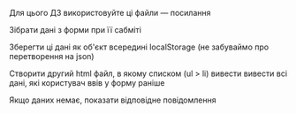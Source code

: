 Для цього ДЗ використовуйте ці файли — посилання

Зібрати дані з форми при її сабміті

Зберегти ці дані як об'єкт всередині localStorage (не забуваймо про перетворення на json)

Створити другий html файл, в якому списком (ul > li) вивести вивести всі дані, які користувач ввів у форму раніше

Якщо даних немає, показати відповідне повідомлення